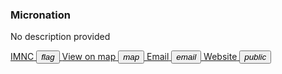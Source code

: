 <section>
    <h3 id="mnpage__name">Micronation</h3>
    <p id="mnpage__description">No description provided</p>
      <a href="#" class="nodecoration" id="mnpage__imnc">
      <span class="mdl-chip mdl-chip--deletable">
        <span class="mdl-chip__text" id="mnpage__imnc_text">IMNC</span>
        <button type="button" class="mdl-chip__action"><i class="material-icons">flag</i></button>
      </span>
    </a>
    <a href="#" target="_blank" class="nodecoration hidden" id="mnpage__map">
      <span class="mdl-chip mdl-chip--deletable">
        <span class="mdl-chip__text">View on map</span>
        <button type="button" class="mdl-chip__action"><i class="material-icons">map</i></button>
      </span>
    </a>
    <a href="#" target="_blank" class="nodecoration hidden" id="mnpage__email">
      <span class="mdl-chip mdl-chip--deletable">
        <span class="mdl-chip__text">Email</span>
        <button type="button" class="mdl-chip__action"><i class="material-icons">email</i></button>
      </span>
    </a>
    <a href="#" target="_blank" class="nodecoration hidden" id="mnpage__website">
      <span class="mdl-chip mdl-chip--deletable">
        <span class="mdl-chip__text" id="mnpage__website_text">Website</span>
        <button type="button" class="mdl-chip__action"><i class="material-icons">public</i></button>
      </span>
    </a>
</section>